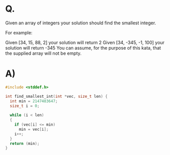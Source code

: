 # Q.
Given an array of integers your solution should find the smallest integer.

For example:

Given [34, 15, 88, 2] your solution will return 2
Given [34, -345, -1, 100] your solution will return -345
You can assume, for the purpose of this kata, that the supplied array will not be empty.

# A)
```c
#include <stddef.h>

int find_smallest_int(int *vec, size_t len) {
  int min = 2147483647;
  size_t i = 0;
  
  while (i < len)
  {
    if (vec[i] <= min)
      min = vec[i];
    i++;
  }
  return (min);
}
